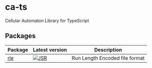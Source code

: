 # ca-ts

Cellular Automaton Library for TypeScript

## Packages

| Package                          | Latest version                                                        | Description                    |
| -------------------------------- | --------------------------------------------------------------------- | ------------------------------ |
| [rle](https://jsr.io/@ca-ts/rle) | [![JSR](https://jsr.io/badges/@ca-ts/rle)](https://jsr.io/@ca-ts/rle) | Run Length Encoded file format |
